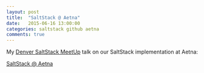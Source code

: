 ```yaml
---
layout: post
title:  "SaltStack @ Aetna"
date:   2015-06-16 13:00:00
categories: saltstack github aetna
comments: true
---
```


My [Denver SaltStack MeetUp][meetup-denver-salt] talk on our SaltStack implementation at Aetna: 

[SaltStack @ Aetna][slides-salt]

[meetup-denver-salt]: http://www.meetup.com/Denver-SaltStack-Users-Group/events/222946212
[slides-salt]: http://slides.com/tehmasp/saltstack-aetna
